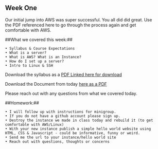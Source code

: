 Week One
---------

Our initial jump into AWS was super successful. You all did did great. 
Use the PDF referenced here to go through the process again and get comfortable with AWS. 

##What we covered this week:##
	
	• Syllabus & Course Expectations 
	• What is a server?
	• What is AWS? What is an Instance?
	• How do I set up a server?
	• Intro to Linux & SSH	

Download the syllabus as a [PDF Linked here for download](Whttps://github.com/piuggi/WEB3_S13/blob/master/week1/Web3_PSAM_5150_A_PIUGGI_S13.pdf)

Download the Document from today [here as a PDF](/AWS_ForBeginners.pdf/)

Please reach out with any questions from what we covered today. 

##Homework:## 

	• I will follow up with instructions for minigroup.
	• If you do not have a github account please sign up.
	• Destroy the instance we made in class today and rebuild it (to get comfortable with AWS/Linux)
	• With your new instance publish a simple hello world website using HTML, CSS & Javascript - could be informative, funny or weird.
	• Send me the url to your instance/hello world site
	• Reach out with questions, thoughts or concerns

